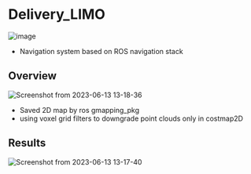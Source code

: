 # Delivery_LIMO
![image](https://github.com/kimkihyun97/Delivery_LIMO/assets/122510616/2b17f672-d7fa-4931-af15-01de36912e85)

- Navigation system based on ROS navigation stack


## Overview
![Screenshot from 2023-06-13 13-18-36](https://github.com/kimkihyun97/Delivery_LIMO/assets/122510616/02f6ba3a-af4f-4461-9758-33a03dc8187a)

- Saved 2D map by ros gmapping_pkg
- using voxel grid filters to downgrade point clouds only in costmap2D

## Results
![Screenshot from 2023-06-13 13-17-40](https://github.com/kimkihyun97/Delivery_LIMO/assets/122510616/131e9772-73bd-4d36-8c88-7320a0e6cced)


